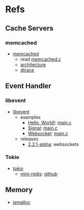 # Refs

## Cache Servers

### memcached

- [memcached](memcached/README.md)
  - read [memcached.c](memcached/docs/README.md)
  - [architecture](memcached/architecture.md)
  - [dtrace](memcached/dtrace.md)

## Event Handler

### libevent

- [libevent](libevent/README.md)
  - examples
    - [Hello, World!](libevent/examples/helloworld/README.md): [main.c](libevent/examples/helloworld/main.c)
    - [Signal](libevent/examples/signal/README.md): [main.c](libevent/examples/signal/main.c)
    - [Websocket](libevent/examples/websocket/README.md): [main.c](libevent/examples/websocket/main.c)
  - releases
    - [2.2.1-alpha](https://github.com/libevent/libevent/releases/tag/release-2.2.1-alpha): websockets

### Tokio

- [tokio](tokio-rs/README.md)
  - [mini-redis](tokio-rs/mini-redis/README.md): [github](https://github.com/tokio-rs/mini-redis)

## Memory

- [jemalloc](jemalloc/README.md)


